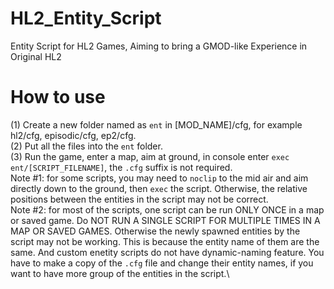 # HL2_Entity_Script
Entity Script for HL2 Games, Aiming to bring a GMOD-like Experience in Original HL2

# How to use
(1) Create a new folder named as `ent` in [MOD_NAME]/cfg, for example hl2/cfg, episodic/cfg, ep2/cfg.\
(2) Put all the files into the `ent` folder.\
(3) Run the game, enter a map, aim at ground, in console enter `exec ent/[SCRIPT_FILENAME]`, the `.cfg` suffix is not required. \
Note #1: for some scripts, you may need to `noclip` to the mid air and aim directly down to the ground, then `exec` the script. Otherwise, the relative positions between the entities in the script may not be correct.\
Note #2: for most of the scripts, one script can be run ONLY ONCE in a map or saved game. Do NOT RUN A SINGLE SCRIPT FOR MULTIPLE TIMES IN A MAP OR SAVED GAMES. Otherwise the newly spawned entities by the script may not be working. This is because the entity name of them are the same. And custom enetity scripts do not have dynamic-naming feature. You have to make a copy of the `.cfg` file and change their entity names, if you want to have more group of the entities in the script.\